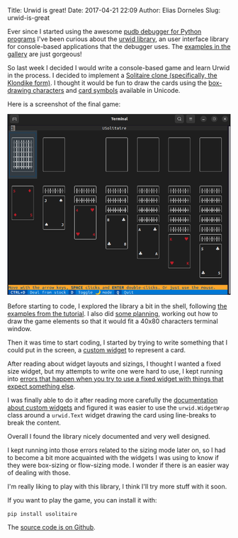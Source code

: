 Title: Urwid is great!
Date: 2017-04-21 22:09
Author: Elias Dorneles
Slug: urwid-is-great

Ever since I started using the awesome [pudb debugger for Python
programs](https://pypi.python.org/pypi/pudb) I've been curious about the [urwid
library](http://urwid.org/), an user interface library for console-based
applications that the debugger uses. The [examples in the
gallery](http://urwid.org/examples/index.html) are just gorgeous!

So last week I decided I would write a console-based game and learn Urwid in the process.
I decided to implement a [Solitaire clone (specifically, the Klondike form)](https://en.wikipedia.org/wiki/Patience_(game)).
I thought it would be fun to draw the cards using the [box-drawing characters](https://en.wikipedia.org/wiki/Box-drawing_character) and [card symbols](https://en.wikipedia.org/wiki/Playing_cards_in_Unicode) available in Unicode.

Here is a screenshot of the final game:

![](https://raw.githubusercontent.com/eliasdorneles/usolitaire/master/screenshot-usolitaire.png)

Before starting to code, I explored the library a bit in the shell, following [the examples from the tutorial](http://urwid.org/tutorial/index.html).
I also did [some planning](https://raw.githubusercontent.com/eliasdorneles/usolitaire/c18b4643bcd20cf53705a16de6072f2d1e766a43/PLAN.txt), working out how to draw the game elements so that it would fit a 40x80 characters terminal window.

Then it was time to start coding, I started by trying to write something that I could put in the screen, a [custom widget](http://urwid.org/manual/widgets.html) to represent a card.

After reading about widget layouts and sizings, I thought I wanted a fixed size widget, but my attempts to write one were hard to use, I kept running into [errors that happen when you try to use a fixed widget with things that expect something else](https://github.com/urwid/urwid/wiki/FAQ#what-does-the-attributeerror-xxx-object-has-no-attribute-rows-error-mean).

I was finally able to do it after reading more carefully the [documentation about custom widgets](http://urwid.org/manual/widgets.html#custom-widgets) and figured it was easier to use the ``urwid.WidgetWrap`` class around a ``urwid.Text`` widget drawing the card using line-breaks to break the content.

Overall I found the library nicely documented and very well designed.

I kept running into those errors related to the sizing mode later on, so I had to become a bit more acquainted with the widgets I was using to know if they were box-sizing or flow-sizing mode. I wonder if there is an easier way of dealing with those.

I'm really liking to play with this library, I think I'll try more stuff with it soon.

If you want to play the game, you can install it with:

    pip install usolitaire

The [source code is on Github](https://github.com/eliasdorneles/usolitaire).
